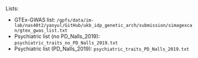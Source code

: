 Lists:

* GTEx-GWAS list: `/gpfs/data/im-lab/nas40t2/yanyul/GitHub/ukb_idp_genetic_arch/submission/simagexcan/gtex_gwas_list.txt`
* Psychiatric list (no PD_Nalls_2019): `psychiatric_traits_no_PD_Nalls_2019.txt`
* Psychiatric list (PD_Nalls_2019): `psychiatric_traits_PD_Nalls_2019.txt`
